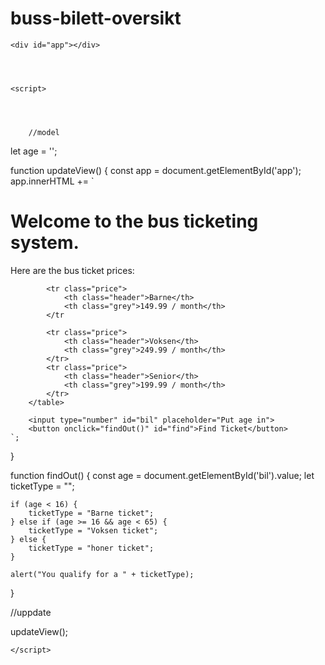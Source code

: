 # buss-bilett-oversikt

<html lang="en">
<head>
    <meta charset="UTF-8">
    <meta name="viewport" content="width=device-width, initial-scale=1.0">
    <title>Document</title>
</head>
<body>
    
    <div id="app"></div>




    <script>




        //model

let age = '';



function updateView() {
    const app = document.getElementById('app');
    app.innerHTML += `
        <h1>Welcome to the bus ticketing system.</h1>
        <p>Here are the bus ticket prices:</p>

<table>
        <p class="oversikt"></p>
        
            <tr class="price">
                <th class="header">Barne</th>
                <th class="grey">149.99 / month</th>
            </tr

            <tr class="price">
                <th class="header">Voksen</th>
                <th class="grey">249.99 / month</th>
            </tr>
            <tr class="price">
                <th class="header">Senior</th>
                <th class="grey">199.99 / month</th>
            </tr>
        </table>

        <input type="number" id="bil" placeholder="Put age in">
        <button onclick="findOut()" id="find">Find Ticket</button>
    `;
}

function findOut() {
    const age = document.getElementById('bil').value;
    let ticketType = "";

    if (age < 16) {
        ticketType = "Barne ticket";
    } else if (age >= 16 && age < 65) {
        ticketType = "Voksen ticket";
    } else {
        ticketType = "honer ticket";
    }

    alert("You qualify for a " + ticketType);
}


//uppdate

updateView();



    </script>
</body>
</html>
